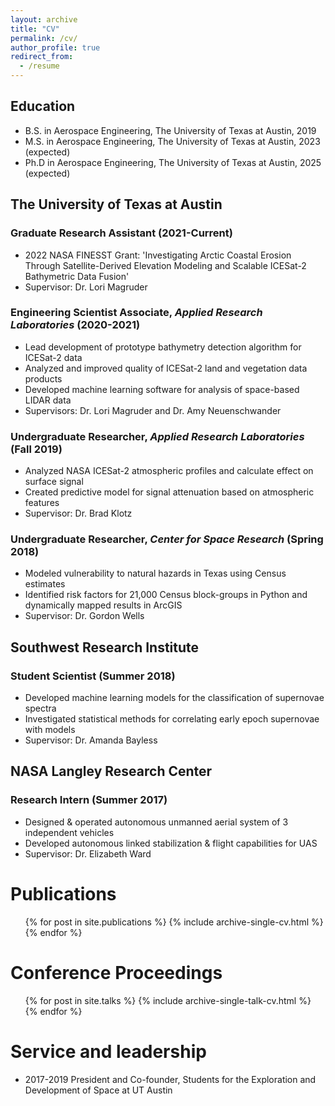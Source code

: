 ```yaml
---
layout: archive
title: "CV"
permalink: /cv/
author_profile: true
redirect_from:
  - /resume
---
```


<!-- {% include base_path %} -->

## Education
* B.S. in Aerospace Engineering, The University of Texas at Austin, 2019
* M.S. in Aerospace Engineering, The University of Texas at Austin, 2023 (expected)
* Ph.D in Aerospace Engineering, The University of Texas at Austin, 2025 (expected)

## The University of Texas at Austin 
### Graduate Research Assistant (2021-Current)
* 2022 NASA FINESST Grant: 'Investigating Arctic Coastal Erosion Through Satellite-Derived Elevation Modeling 
and Scalable ICESat-2 Bathymetric Data Fusion'
* Supervisor: Dr. Lori Magruder

### Engineering Scientist Associate, *Applied Research Laboratories* (2020-2021)
* Lead development of prototype bathymetry detection algorithm for ICESat-2 data
* Analyzed and improved quality of ICESat-2 land and vegetation data products
* Developed machine learning software for analysis of space-based LIDAR data
* Supervisors: Dr. Lori Magruder and Dr. Amy Neuenschwander

### Undergraduate Researcher, *Applied Research Laboratories* (Fall 2019)
* Analyzed NASA ICESat-2 atmospheric profiles and calculate effect on surface signal
* Created predictive model for signal attenuation based on atmospheric features 
* Supervisor: Dr. Brad Klotz

### Undergraduate Researcher, *Center for Space Research* (Spring 2018)
* Modeled vulnerability to natural hazards in Texas using Census estimates
* Identified risk factors for 21,000 Census block-groups in Python and dynamically mapped results in ArcGIS
* Supervisor: Dr. Gordon Wells
 
## Southwest Research Institute
### Student Scientist (Summer 2018)
* Developed machine learning models for the classification of supernovae spectra
* Investigated statistical methods for correlating early epoch supernovae with models
* Supervisor: Dr. Amanda Bayless  

## NASA Langley Research Center
### Research Intern (Summer 2017)
* Designed & operated autonomous unmanned aerial system of 3 independent vehicles
* Developed autonomous linked stabilization & flight capabilities for UAS
* Supervisor: Dr. Elizabeth Ward

Publications
======
  <ul>{% for post in site.publications %}
    {% include archive-single-cv.html %}
  {% endfor %}</ul>
  
Conference Proceedings
======
  <ul>{% for post in site.talks %}
    {% include archive-single-talk-cv.html %}
  {% endfor %}</ul>
  
Service and leadership
======
* 2017-2019 President and Co-founder, Students for the Exploration and Development of Space at UT Austin

